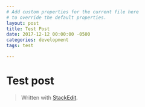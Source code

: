 ```yaml
---
# Add custom properties for the current file here
# to override the default properties.
layout: post
title: Test Post
date: 2017-12-12 00:00:00 -0500
categories: development
tags: test

---
```


<h1 id="test-post">Test post</h1>
<blockquote>
<p>Written with <a href="https://stackedit.io/">StackEdit</a>.</p>
</blockquote>

